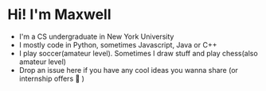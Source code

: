 # Hi! I'm Maxwell
- I'm a CS undergraduate in New York University
- I mostly code in Python, sometimes Javascript, Java or C++
- I play soccer(amateur level). Sometimes I draw stuff and play chess(also amateur level)
- Drop an issue here if you have any cool ideas you wanna share (or internship offers 👻 )